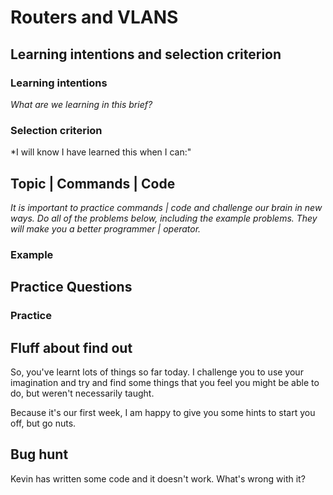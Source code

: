 # Routers and VLANS

## Learning intentions and selection criterion

### Learning intentions

*What are we learning in this brief?*

### Selection criterion

*I will know I have learned this when I can:"

## Topic | Commands | Code

*It is important to practice commands | code and challenge our brain in new ways. Do all of the problems below, including the example problems. They will make you a better programmer | operator.*

### Example

## Practice Questions

### Practice

## Fluff about find out

So, you've learnt lots of things so far today. I challenge you to use your imagination and try and find some things that you feel you might be able to do, but weren't necessarily taught.

Because it's our first week, I am happy to give you some hints to start you off, but go nuts.

## Bug hunt

Kevin has written some code and it doesn't work. What's wrong with it?
